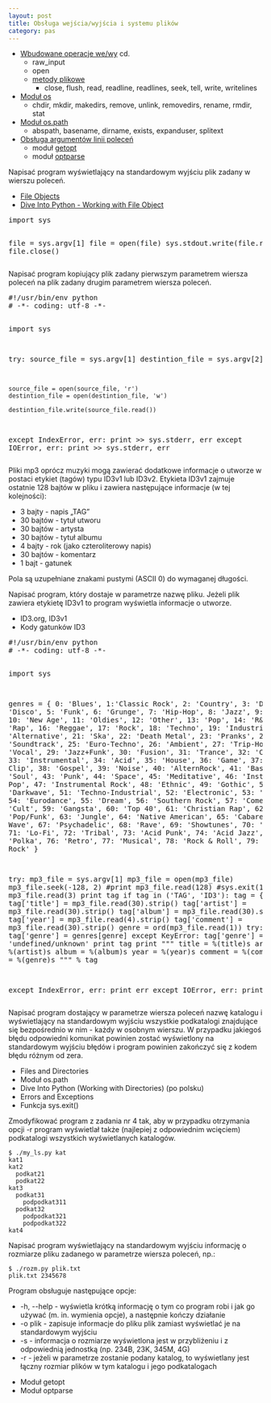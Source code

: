 ```yaml
---
layout: post
title: Obsługa wejścia/wyjścia i systemu plików
category: pas
---
```

*   [Wbudowane operacje we/wy](http://docs.python.org/library/functions.html) cd.
    *   raw_input
    *   open
    *   [metody plikowe](http://docs.python.org/library/stdtypes.html#file-objects)
        *   close, flush, read, readline, readlines, seek, tell, write, writelines
*   [Moduł os](http://docs.python.org/library/os.html#module-os)
    *   chdir, mkdir, makedirs, remove, unlink, removedirs, rename, rmdir, stat
*   [Moduł os.path](http://docs.python.org/library/os.path.html#module-os.path)
    *   abspath, basename, dirname, exists, expanduser, splitext
*   [Obsługa argumentów linii poleceń](http://diveintopython.org/scripts_and_streams/command_line_arguments.html)
    *   moduł [getopt](http://docs.python.org/library/getopt.html#module-getopt)
    *   moduł [optparse](http://docs.python.org/library/optparse.html#module-optparse)

<div class="question">
  <p>Napisać program wyświetlający na standardowym wyjściu plik zadany w
  wierszu poleceń.</p>
  <ul>
    <li><a href="http://docs.python.org/library/stdtypes.html#file-objects">
        File Objects</a></li>
    <li><a href="http://diveintopython.org/file_handling/file_objects.html">
        Dive Into Python - Working with File Object</a></li>
  </ul>
</div>

<div class="answer">
<pre class="brush: python; collapse: true">
import sys

file = sys.argv[1]
file = open(file)
sys.stdout.write(file.read())
file.close()
</pre>
</div>

<div class="question">
  <p>Napisać program kopiujący plik zadany pierwszym parametrem wiersza poleceń
  na plik zadany drugim parametrem wiersza poleceń.</p>
</div>

<div class="answer">
<pre class="brush: python; collapse: true">
#!/usr/bin/env python
# -*- coding: utf-8 -*-

import sys


try:
    source_file = sys.argv[1]
    destintion_file = sys.argv[2]

    source_file = open(source_file, 'r')
    destintion_file = open(destintion_file, 'w')

    destintion_file.write(source_file.read())
except IndexError, err:
    print >> sys.stderr, err
except IOError, err:
    print >> sys.stderr, err
</pre>
</div>

<div class="question">
  <p>Pliki mp3 oprócz muzyki mogą zawierać dodatkowe informacje o utworze w
     postaci etykiet (tagów) typu ID3v1 lub ID3v2. Etykieta ID3v1 zajmuje
     ostatnie 128 bajtów w pliku i zawiera następujące informacje
     (w tej kolejności):</p>
  <ul>
    <li>3 bajty - napis „TAG”</li>
    <li>30 bajtów - tytuł utworu</li>
    <li>30 bajtów - artysta</li>
    <li>30 bajtów - tytuł albumu</li>
    <li>4 bajty - rok (jako czteroliterowy napis)</li>
    <li>30 bajtów - komentarz</li>
    <li>1 bajt - gatunek</li>
  </ul>
  <p>Pola są uzupełniane znakami pustymi (ASCII 0) do wymaganej długości.</p>
  <p>Napisać program, który dostaje w parametrze nazwę pliku. Jeżeli plik
     zawiera etykietę ID3v1 to program wyświetla informacje o utworze.</p>
  <ul>
    <li>ID3.org, ID3v1</li>
    <li>Kody gatunków ID3</li>
  </ul>
</div>

<div class="answer">
<pre class="brush: python; collapse: true">
#!/usr/bin/env python
# -*- coding: utf-8 -*-

import sys


genres = { 0: 'Blues', 1:'Classic Rock', 2: 'Country', 3: 'Dance', 4: 'Disco',
          5: 'Funk', 6: 'Grunge', 7: 'Hip-Hop', 8: 'Jazz', 9: 'Metal',
          10: 'New Age', 11: 'Oldies', 12: 'Other', 13: 'Pop', 14: 'R&B',
          15: 'Rap', 16: 'Reggae', 17: 'Rock', 18: 'Techno', 19: 'Industrial',
          20: 'Alternative', 21: 'Ska', 22: 'Death Metal', 23: 'Pranks',
          24: 'Soundtrack', 25: 'Euro-Techno', 26: 'Ambient', 27: 'Trip-Hop',
          28: 'Vocal', 29: 'Jazz+Funk', 30: 'Fusion', 31: 'Trance',
          32: 'Classical', 33: 'Instrumental', 34: 'Acid', 35: 'House',
          36: 'Game', 37: 'Sound Clip', 38: 'Gospel', 39: 'Noise',
          40: 'AlternRock', 41: 'Bass', 42: 'Soul', 43: 'Punk', 44: 'Space',
          45: 'Meditative', 46: 'Instrumental Pop', 47: 'Instrumental Rock',
          48: 'Ethnic', 49: 'Gothic', 50: 'Darkwave', 51: 'Techno-Industrial',
          52: 'Electronic', 53: 'Pop-Folk', 54: 'Eurodance', 55: 'Dream',
          56: 'Southern Rock', 57: 'Comedy', 58: 'Cult', 59: 'Gangsta',
          60: 'Top 40', 61: 'Christian Rap', 62: 'Pop/Funk', 63: 'Jungle',
          64: 'Native American', 65: 'Cabaret', 66: 'New Wave',
          67: 'Psychadelic', 68: 'Rave', 69: 'Showtunes', 70: 'Trailer',
          71: 'Lo-Fi', 72: 'Tribal', 73: 'Acid Punk', 74: 'Acid Jazz',
          75: 'Polka', 76: 'Retro', 77: 'Musical', 78: 'Rock & Roll',
          79: 'Hard Rock' }

try:
    mp3_file = sys.argv[1]
    mp3_file = open(mp3_file)
    mp3_file.seek(-128, 2)
    #print mp3_file.read(128)
    #sys.exit(1)
    tag = mp3_file.read(3)
    print tag
    if tag in ('TAG', 'ID3'):
        tag = {}
        tag['title'] = mp3_file.read(30).strip()
        tag['artist'] = mp3_file.read(30).strip()
        tag['album'] = mp3_file.read(30).strip()
        tag['year'] = mp3_file.read(4).strip()
        tag['comment'] = mp3_file.read(30).strip()
        genre = ord(mp3_file.read(1))
        try:
            tag['genre'] = genres[genre]
        except KeyError:
            tag['genre'] = 'undefined/unknown'
        print tag
        print """
        title = %(title)s
        artist = %(artist)s
        album = %(album)s
        year = %(year)s
        comment = %(comment)s
        genre = %(genre)s
        """ % tag

except IndexError, err:
    print err
except IOError, err:
    print err
</pre>
</div>

<div class="question">
  <p>Napisać program dostający w parametrze wiersza poleceń nazwę katalogu
     i wyświetlający na standardowym wyjściu wszystkie podkatalogi znajdujące
     się bezpośrednio w nim - każdy w osobnym wierszu. W przypadku jakiegoś
     błędu odpowiedni komunikat powinien zostać wyświetlony na standardowym
     wyjściu błędów i program powinien zakończyć się z kodem błędu różnym od
     zera.</p>
  <ul>
    <li>Files and Directories</li>
    <li>Moduł os.path</li>
    <li>Dive Into Python (Working with Directories) (po polsku)</li>
    <li>Errors and Exceptions</li>
    <li>Funkcja sys.exit()</li>
  </ul>
</div>

<div class="question">
  <p>Zmodyfikować program z zadania nr 4 tak, aby w przypadku otrzymania opcji
     -r program wyświetlał także (najlepiej z odpowiednim wcięciem) podkatalogi
     wszystkich wyświetlanych katalogów.</p>
  <pre><code>$ ./my_ls.py kat
kat1
kat2
  podkat21
  podkat22
kat3
  podkat31
    podpodkat311
  podkat32
    podpodkat321
    podpodkat322
kat4</code></pre>
</div>

<div class="question">
  <p>Napisać program wyświetlający na standardowym wyjściu informację o
     rozmiarze pliku zadanego w parametrze wiersza poleceń, np.:</p>
  <pre><code>$ ./rozm.py plik.txt
plik.txt 2345678</code></pre>
  <p>Program obsługuje następujące opcje:</p>
  <ul>
    <li>-h, --help - wyświetla krótką informację o tym co program robi i jak go
        używać (m. in. wymienia opcje), a następnie kończy działanie</li>
    <li>-o plik - zapisuje informacje do pliku plik zamiast wyświetlać je na
        standardowym wyjściu</li>
    <li>-s - informacja o rozmiarze wyświetlona jest w przybliżeniu i z
        odpowiednią jednostką (np. 234B, 23K, 345M, 4G)</li>
    <li>-r - jeżeli w parametrze zostanie podany katalog, to wyświetlany jest
        łączny rozmiar plików w tym katalogu i jego podkatalogach</li>
  </ul>
  <ul>
    <li>Moduł getopt</li>
    <li>Moduł optparse</li>
  </ul>
</div>

<script type="text/javascript">
    SyntaxHighlighter.all()
</script>
